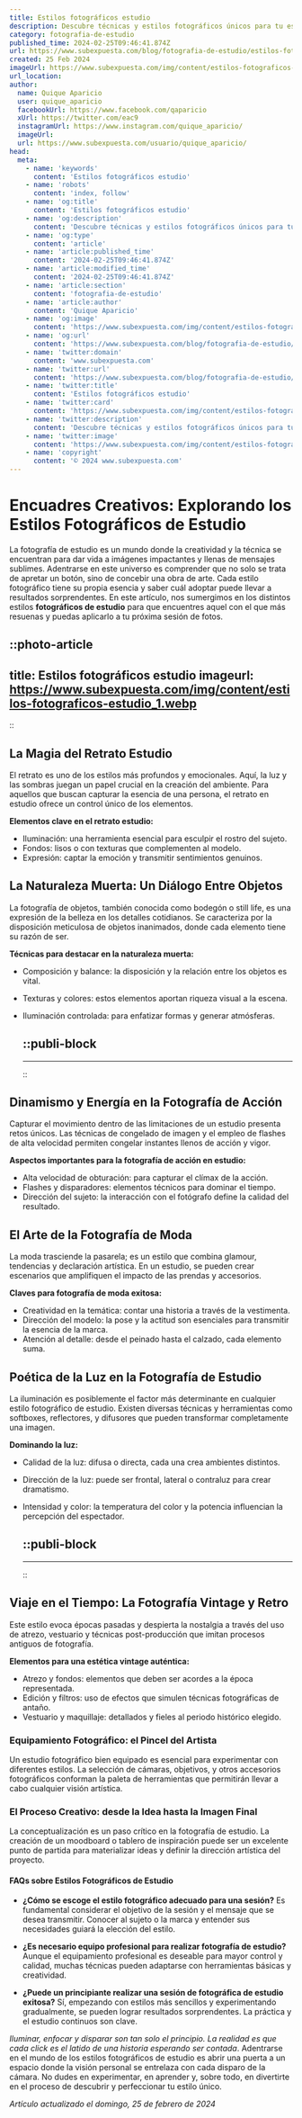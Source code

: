 ```yaml
---
title: Estilos fotográficos estudio
description: Descubre técnicas y estilos fotográficos únicos para tu estudio. Capta la esencia de cada momento con creatividad y calidad profesional.
category: fotografia-de-estudio
published_time: 2024-02-25T09:46:41.874Z
url: https://www.subexpuesta.com/blog/fotografia-de-estudio/estilos-fotograficos-estudio
created: 25 Feb 2024
imageUrl: https://www.subexpuesta.com/img/content/estilos-fotograficos-estudio_1.webp
url_location:
author:
  name: Quique Aparicio
  user: quique_aparicio
  facebookUrl: https://www.facebook.com/qaparicio
  xUrl: https://twitter.com/eac9
  instagramUrl: https://www.instagram.com/quique_aparicio/
  imageUrl: 
  url: https://www.subexpuesta.com/usuario/quique_aparicio/
head:
  meta:
    - name: 'keywords'
      content: 'Estilos fotográficos estudio'
    - name: 'robots'
      content: 'index, follow'
    - name: 'og:title'
      content: 'Estilos fotográficos estudio'
    - name: 'og:description'
      content: 'Descubre técnicas y estilos fotográficos únicos para tu estudio. Capta la esencia de cada momento con creatividad y calidad profesional.'
    - name: 'og:type'
      content: 'article'
    - name: 'article:published_time'
      content: '2024-02-25T09:46:41.874Z'
    - name: 'article:modified_time'
      content: '2024-02-25T09:46:41.874Z'
    - name: 'article:section'
      content: 'fotografia-de-estudio'
    - name: 'article:author'
      content: 'Quique Aparicio'
    - name: 'og:image'
      content: 'https://www.subexpuesta.com/img/content/estilos-fotograficos-estudio_1.webp'
    - name: 'og:url'
      content: 'https://www.subexpuesta.com/blog/fotografia-de-estudio/estilos-fotograficos-estudio'
    - name: 'twitter:domain'
      content: 'www.subexpuesta.com'
    - name: 'twitter:url'
      content: 'https://www.subexpuesta.com/blog/fotografia-de-estudio/estilos-fotograficos-estudio'
    - name: 'twitter:title'
      content: 'Estilos fotográficos estudio'
    - name: 'twitter:card'
      content: 'https://www.subexpuesta.com/img/content/estilos-fotograficos-estudio_1.webp'
    - name: 'twitter:description'
      content: 'Descubre técnicas y estilos fotográficos únicos para tu estudio. Capta la esencia de cada momento con creatividad y calidad profesional.'
    - name: 'twitter:image'
      content: 'https://www.subexpuesta.com/img/content/estilos-fotograficos-estudio_1.webp'
    - name: 'copyright'
      content: '© 2024 www.subexpuesta.com'
---
```

# Encuadres Creativos: Explorando los Estilos Fotográficos de Estudio

La fotografía de estudio es un mundo donde la creatividad y la técnica se encuentran para dar vida a imágenes impactantes y llenas de mensajes sublimes. Adentrarse en este universo es comprender que no solo se trata de apretar un botón, sino de concebir una obra de arte. Cada estilo fotográfico tiene su propia esencia y saber cuál adoptar puede llevar a resultados sorprendentes. En este artículo, nos sumergimos en los distintos estilos **fotográficos de estudio** para que encuentres aquel con el que más resuenas y puedas aplicarlo a tu próxima sesión de fotos.


::photo-article
---
title: Estilos fotográficos estudio
imageurl: https://www.subexpuesta.com/img/content/estilos-fotograficos-estudio_1.webp
---
::


## La Magia del Retrato Estudio
El retrato es uno de los estilos más profundos y emocionales. Aquí, la luz y las sombras juegan un papel crucial en la creación del ambiente. Para aquellos que buscan capturar la esencia de una persona, el retrato en estudio ofrece un control único de los elementos.

**Elementos clave en el retrato estudio:**
- Iluminación: una herramienta esencial para esculpir el rostro del sujeto.
- Fondos: lisos o con texturas que complementen al modelo.
- Expresión: captar la emoción y transmitir sentimientos genuinos.

## La Naturaleza Muerta: Un Diálogo Entre Objetos
La fotografía de objetos, también conocida como bodegón o still life, es una expresión de la belleza en los detalles cotidianos. Se caracteriza por la disposición meticulosa de objetos inanimados, donde cada elemento tiene su razón de ser.

**Técnicas para destacar en la naturaleza muerta:**
- Composición y balance: la disposición y la relación entre los objetos es vital.
- Texturas y colores: estos elementos aportan riqueza visual a la escena.
- Iluminación controlada: para enfatizar formas y generar atmósferas.


  ::publi-block
  ---
  ---
  ::
  
  
## Dinamismo y Energía en la Fotografía de Acción
Capturar el movimiento dentro de las limitaciones de un estudio presenta retos únicos. Las técnicas de congelado de imagen y el empleo de flashes de alta velocidad permiten congelar instantes llenos de acción y vigor.

**Aspectos importantes para la fotografía de acción en estudio:**
- Alta velocidad de obturación: para capturar el clímax de la acción.
- Flashes y disparadores: elementos técnicos para dominar el tiempo.
- Dirección del sujeto: la interacción con el fotógrafo define la calidad del resultado.

## El Arte de la Fotografía de Moda
La moda trasciende la pasarela; es un estilo que combina glamour, tendencias y declaración artística. En un estudio, se pueden crear escenarios que amplifiquen el impacto de las prendas y accesorios.

**Claves para fotografía de moda exitosa:**
- Creatividad en la temática: contar una historia a través de la vestimenta.
- Dirección del modelo: la pose y la actitud son esenciales para transmitir la esencia de la marca.
- Atención al detalle: desde el peinado hasta el calzado, cada elemento suma.

## Poética de la Luz en la Fotografía de Estudio
La iluminación es posiblemente el factor más determinante en cualquier estilo fotográfico de estudio. Existen diversas técnicas y herramientas como softboxes, reflectores, y difusores que pueden transformar completamente una imagen.

**Dominando la luz:**
- Calidad de la luz: difusa o directa, cada una crea ambientes distintos.
- Dirección de la luz: puede ser frontal, lateral o contraluz para crear dramatismo.
- Intensidad y color: la temperatura del color y la potencia influencian la percepción del espectador.


  ::publi-block
  ---
  ---
  ::
  
  
## Viaje en el Tiempo: La Fotografía Vintage y Retro
Este estilo evoca épocas pasadas y despierta la nostalgia a través del uso de atrezo, vestuario y técnicas post-producción que imitan procesos antiguos de fotografía.

**Elementos para una estética vintage auténtica:**
- Atrezo y fondos: elementos que deben ser acordes a la época representada.
- Edición y filtros: uso de efectos que simulen técnicas fotográficas de antaño.
- Vestuario y maquillaje: detallados y fieles al periodo histórico elegido.

### Equipamiento Fotográfico: el Pincel del Artista
Un estudio fotográfico bien equipado es esencial para experimentar con diferentes estilos. La selección de cámaras, objetivos, y otros accesorios fotográficos conforman la paleta de herramientas que permitirán llevar a cabo cualquier visión artística.

### El Proceso Creativo: desde la Idea hasta la Imagen Final
La conceptualización es un paso crítico en la fotografía de estudio. La creación de un moodboard o tablero de inspiración puede ser un excelente punto de partida para materializar ideas y definir la dirección artística del proyecto.

#### FAQs sobre Estilos Fotográficos de Estudio

- **¿Cómo se escoge el estilo fotográfico adecuado para una sesión?**
  Es fundamental considerar el objetivo de la sesión y el mensaje que se desea transmitir. Conocer al sujeto o la marca y entender sus necesidades guiará la elección del estilo.

- **¿Es necesario equipo profesional para realizar fotografía de estudio?**
  Aunque el equipamiento profesional es deseable para mayor control y calidad, muchas técnicas pueden adaptarse con herramientas básicas y creatividad.

- **¿Puede un principiante realizar una sesión de fotográfica de estudio exitosa?**
  Sí, empezando con estilos más sencillos y experimentando gradualmente, se pueden lograr resultados sorprendentes. La práctica y el estudio continuos son clave.

_Iluminar, enfocar y disparar son tan solo el principio. La realidad es que cada click es el latido de una historia esperando ser contada_. Adentrarse en el mundo de los estilos fotográficos de estudio es abrir una puerta a un espacio donde la visión personal se entrelaza con cada disparo de la cámara. No dudes en experimentar, en aprender y, sobre todo, en divertirte en el proceso de descubrir y perfeccionar tu estilo único.

_Artículo actualizado el domingo, 25 de febrero de 2024_
